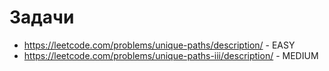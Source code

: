 # Задачи

- https://leetcode.com/problems/unique-paths/description/ - EASY
- https://leetcode.com/problems/unique-paths-iii/description/ - MEDIUM
